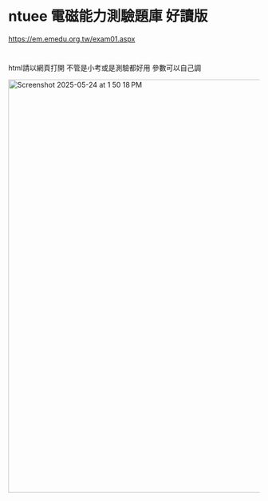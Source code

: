 # ntuee 電磁能力測驗題庫 好讀版
https://em.emedu.org.tw/exam01.aspx
#
html請以網頁打開
不管是小考或是測驗都好用
參數可以自己調

<img width="830" alt="Screenshot 2025-05-24 at 1 50 18 PM" src="https://github.com/user-attachments/assets/cd29d398-4c87-42cc-878f-b49e5955c625" />

